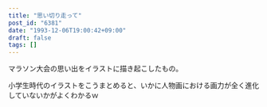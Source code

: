 ```yaml
---
title: "思い切り走って"
post_id: "6381"
date: "1993-12-06T19:00:42+09:00"
draft: false
tags: []
---
```



マラソン大会の思い出をイラストに描き起こしたもの。

小学生時代のイラストをこうまとめると、いかに人物画における画力が全く進化していないかがよくわかるｗ
